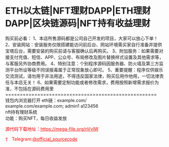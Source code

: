 # ETH以太链|NFT理财DAPP|ETH理财DAPP|区块链源码|NFT持有收益理财

购买前必看： 1、本店所售源码都是公司自己开发的项目，大家可以放心下单！ 2、安装网站：安装服务仅限搭建能访问前后台、网站环境需买家自行准备并提供宝塔后台，需要安装的购买前请与客服确认后再购买。 3、附加服务：如果需要对接支付充值、短信、APP、公众号、布局修改及图片替换样式设置及其他需求等，与客服另外协商费用。 4、特别注意：个别程序源码因服务器、防火墙及第三方监测平台所设等级不同误报毒属于正常现象放心即可。 5、重要提醒：程序仅供娱乐交流测试，请勿用于非法用途，不得违反国家法律，购买后用作他用，一切法律责任与本店无关！ 6、如果需要定制功能或者修改需求，费用按照新增需求报价为准，不包括在源码费用里<br>====================================================<br>钱包内浏览器打开 eth链：example.com/<br>example.com/example.com; admin1 a123456<br>nft持有理财系统<br>功能：购买NFT，每日收益发放<br>


<p style="color: red;">源代码下载地址：<a href="https://mega-file.org/nVvlW" style="color: red;">https://mega-file.org/nVvlW</a></p><p style="color: red;"><img src="https://cdn-icons-png.flaticon.com/512/2111/2111646.png" alt="Telegram Icon" style="width: 16px; vertical-align: middle; margin-right: 5px;">Telegram:<a href="https://t.me/official_sourcecode" style="color: red;">@official_sourcecode</a></p>